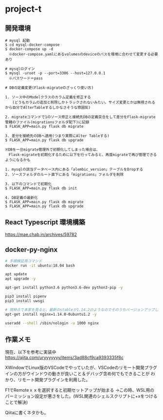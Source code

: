 # project-t

## 開発環境

```
# mysql 起動
$ cd mysql-docker-compose
$ docker-compose up -d
　※docker-compose.yamlにあるvolumesのdeviceのパスを環境に合わせて変更する必要あり

# mysqlログイン
$ mysql -uroot -p --port=3306 --host=127.0.0.1
　※パスワード＝pass

# DBの定義変更(Flask-migrateのざっくり使い方)

1. ソース中のModelクラスのカラム定義を修正する
　　(どうもカラムの追加と削除しかトラックされないみたい。サイズ変更とかは無視されるから自分でAlterTableするしかなさそうな雰囲気)

2. migrateコマンドで1のソース修正と接続先DBの定義突合をして差分をFlask-migrate管轄のファイル(migrationsフォルダ配下)に記録
$ FLASK_APP=main.py flask db migrate

3. 差分を接続先のDBへ適用(つまり実際にAlter Tableする)
$ FLASK_APP=main.py flask db upgrade

※DBを一旦migrate管理外で初期化してしまった場合は、
　Flask-migrateを初期化するために以下を行ってみると、再度migrateで再び管理できるようになるかも

1. mysqlの該当データベース内にある「alembic_version」テーブルをDropする
2. ソースフォルダのルート直下にある「migrations」フォルダを削除

3. 以下のコマンドで初期化
$ FLASK_APP=main.py flask db init

4. DB定義の最新化
$ FLASK_APP=main.py flask db migrate
$ FLASK_APP=main.py flask db upgrade

```

## React Typescript 環境構築
https://mae.chab.in/archives/59782

## docker-py-nginx

```bash
# 手順検証用コマンド
docker run -it ubuntu:18.04 bash

apt update
apt upgrade -y

apt-get install python3.6 python3.6-dev python3-pip -y

pip3 install pipenv
pip3 install uwsgi

# 現時点で本家を見ると、最新のstableが1.14.2のようなのでそのうちバージョンアップした方が良いかも
apt-get install nginx=1.14.0-0ubuntu1.2 -y

useradd --shell /sbin/nologin -u 1000 nginx

```

## 作業メモ

現在、以下を参考に実装中
https://qiita.com/uryyyyyyy/items/3ad88cf9ca9393335f8c

XWindowでLinux版のVSCodeでやっていたが、VSCodeのリモート開発プラグインの方がウインドウの動きが良いこと＆デバッグ含め何でもできることが
わかり、リモート開発プラグインを利用した。

F1でRemoteｘｘを選択すると初期セットアップが始まる
→この時、WSL用のパーミッション設定が悪さをした。(WSL関連のシェルスクリプトに+xをつけることで解決)

Qiitaに書くネタかも。

